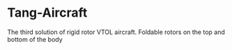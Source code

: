 # Tang-Aircraft
The third solution of rigid rotor VTOL aircraft. Foldable rotors on the top and bottom of the body
